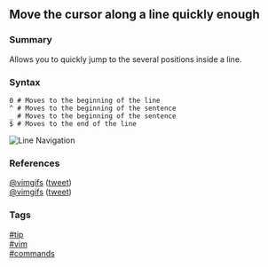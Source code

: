 ## Move the cursor along a line quickly enough

### Summary
Allows you to quickly jump to the several positions inside a line.

### Syntax
```vim
0 # Moves to the beginning of the line
^ # Moves to the beginning of the sentence
_ # Moves to the beginning of the sentence
$ # Moves to the end of the line
```
  
![Line Navigation](https://cloud.githubusercontent.com/assets/19519411/17079477/22412c7e-50d7-11e6-8120-654419945521.gif)   

### References
[@vimgifs](https://twitter.com/vimgifs) \([tweet](https://twitter.com/vimgifs/status/756188573896880128)\)  
[@vimgifs](https://twitter.com/vimgifs) \([tweet](https://twitter.com/vimgifs/status/756190849264857089)\)

### Tags
[#tip](../../tips.md)  
[#vim](../vim.md)  
[#commands](commands.md)  
